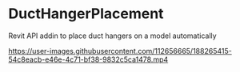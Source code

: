 # DuctHangerPlacement
Revit API addin to place duct hangers on a model automatically 


https://user-images.githubusercontent.com/112656665/188265415-54c8eacb-e46e-4c71-bf38-9832c5ca1478.mp4

